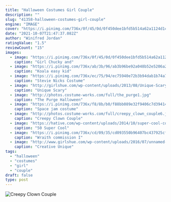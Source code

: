 ```yaml
---
title: "Halloween Costumes Girl Couple"
description: ""
slug: "41358-halloween-costumes-girl-couple"
engine: "IMAGE"
cover: "https://i.pinimg.com/736x/0f/45/0d/0f450dee1bfd5b514a62a1124d1cbaa9.jpg"
date: "2021-10-07T21:47:37.082Z"
author: "Winifred Jordan"
ratingValue: "1.5"
reviewCount: "15"
images:
  - image: "https://i.pinimg.com/736x/0f/45/0d/0f450dee1bfd5b514a62a1124d1cbaa9.jpg"
    caption: "Girl Chucky and"
  - image: "https://i.pinimg.com/736x/ab/3b/96/ab3b96be92a048b52e5206a2d380535c.jpg"
    caption: "Koala easy kid"
  - image: "https://i.pinimg.com/736x/ec/75/94/ec75940e72b3b94dab1b74a7769579fa.jpg"
    caption: "Stevie Nicks Costume"
  - image: "http://girlshue.com/wp-content/uploads/2013/08/Unique-Scary-Halloween-Costume-Ideas-For-Couples-2013-2014-7.jpg"
    caption: "Unique Scary"
  - image: "http://photos.costume-works.com/full/the_purge1.jpg"
    caption: "The Purge Halloween"
  - image: "https://i.pinimg.com/736x/f8/8b/b0/f88bb089e32f9406c7d394140e57edd9.jpg"
    caption: "Space jam costume"
  - image: "http://photos.costume-works.com/full/creepy_clown_couple6.jpg"
    caption: "Creepy Clown Couple"
  - image: "https://hative.com/wp-content/uploads/2014/10/super-cool-costume-ideas/40-scary-little-chucky-kids-halloween-costume.jpg"
    caption: "50 Super Cool"
  - image: "https://i.pinimg.com/736x/cd/09/35/cd093550b96407bc437925cffaf646fe.jpg"
    caption: "Wraith commission I"
  - image: "http://www.girlshue.com/wp-content/uploads/2016/07/unnamed-file-2407.jpg"
    caption: "Creative Unique"
tags:
  - "halloween"
  - "costumes"
  - "girl"
  - "couple"
draft: false
type: post
---
```



![Creepy Clown Couple](http://photos.costume-works.com/full/creepy_clown_couple6.jpg "Creepy Clown Couple")


<!--inArticleAds-->

<!--galleryOne-->


<!--inArticleAds-->

<!--galleryTwo-->


<!--galleryThree-->

